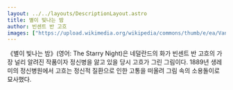 ```yaml
---
layout: ../../layouts/DescriptionLayout.astro
title: 별이 빛나는 밤
author: 빈센트 반 고흐
images: ["https://upload.wikimedia.org/wikipedia/commons/thumb/e/ea/Van_Gogh_-_Starry_Night_-_Google_Art_Project.jpg/1280px-Van_Gogh_-_Starry_Night_-_Google_Art_Project.jpg"]
---
```


《별이 빛나는 밤》(영어: The Starry Night)은 네덜란드의 화가 빈센트 반 고흐의 가장 널리 알려진 작품이자 정신병을 앓고 있을 당시 고흐가 그린 그림이다. 1889년 생레미의 정신병원에서 고흐는 정신적 질환으로 인한 고통을 떠올려 그림 속의 소용돌이로 묘사했다.